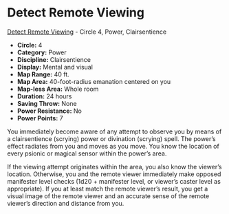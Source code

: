 # Detect Remote Viewing

[Detect Remote Viewing](/Psionics/D/DetectRemoteViewing.md) - Circle 4, Power, Clairsentience

- **Circle:** 4
- **Category:** Power
- **Discipline:** Clairsentience
- **Display:** Mental and visual
- **Map Range:** 40 ft.
- **Map Area:** 40-foot-radius emanation centered on you
- **Map-less Area:** Whole room
- **Duration:** 24 hours
- **Saving Throw:** None
- **Power Resistance:** No
- **Power Points:** 7

You immediately become aware of any attempt to observe you by means of a clairsentience (scrying) power or divination (scrying) spell. The power’s effect radiates from you and moves as you move. You know the location of every psionic or magical sensor within the power’s area.

If the viewing attempt originates within the area, you also know the viewer’s location. Otherwise, you and the remote viewer immediately make opposed manifester level checks (1d20 + manifester level, or viewer’s caster level as appropriate). If you at least match the remote viewer’s result, you get a visual image of the remote viewer and an accurate sense of the remote viewer’s direction and distance from you.
